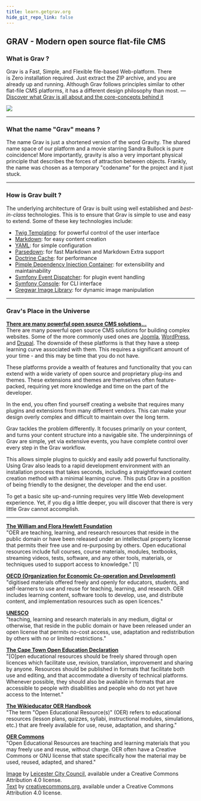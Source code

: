 ```yaml
---
title: learn.getgrav.org
hide_git_repo_link: false
---
```


## GRAV - Modern open source flat-file CMS

### What is Grav ?

Grav is a Fast, Simple, and Flexible file-based Web-platform. There is Zero installation required. Just extract the ZIP archive, and you are already up and running. Although Grav follows principles similar to other flat-file CMS platforms, it has a different design philosophy than most.
— [Discover what Grav is all about and the core-concepts behind it](https://learn.getgrav.org/)

![](getgrav-org.png)

---

### What the name "Grav" means ?
The name Grav is just a shortened version of the word Gravity. The shared name space of our platform and a movie starring Sandra Bullock is pure coincidence! More importantly, gravity is also a very important physical principle that describes the forces of attraction between objects. Frankly, the name was chosen as a temporary "codename" for the project and it just stuck.

---

### How is Grav built ?
The underlying architecture of Grav is built using well established and _best-in-class_ technologies. This is to ensure that Grav is simple to use and easy to extend. Some of these key technologies include:

- [Twig Templating](http://twig.sensiolabs.org/): for powerful control of the user interface
- [Markdown](http://en.wikipedia.org/wiki/Markdown): for easy content creation
- [YAML](http://yaml.org/): for simple configuration
- [Parsedown](http://parsedown.org/): for fast Markdown and Markdown Extra support
- [Doctrine Cache](http://docs.doctrine-project.org/en/latest/reference/caching.html): for performance
- [Pimple Dependency Injection Container](http://pimple.sensiolabs.org/): for extensibility and maintainability
- [Symfony Event Dispatcher](http://symfony.com/doc/current/components/event_dispatcher/introduction.html): for plugin event handling
- [Symfony Console](http://symfony.com/doc/current/components/console/introduction.html): for CLI interface
- [Gregwar Image Library](https://github.com/Gregwar/Image): for dynamic image manipulation

---

### Grav's Place in the Universe

**[There are many powerful open source CMS solutions...](#)**  
There are many powerful open source CMS solutions for building complex websites. Some of the more commonly used ones are [Joomla](http://joomla.org/), [WordPress](http://wordpress.org/), and [Drupal](http://drupal.org/). The downside of these platforms is that they have a steep learning curve associated with them. This requires a significant amount of your time - and this may be time that you do not have.

These platforms provide a wealth of features and functionality that you can extend with a wide variety of open source and proprietary plug-ins and themes. These extensions and themes are themselves often feature-packed, requiring yet more knowledge and time on the part of the developer.

In the end, you often find yourself creating a website that requires many plugins and extensions from many different vendors. This can make your design overly complex and difficult to maintain over the long term.

Grav tackles the problem differently. It focuses primarily on your content, and turns your content structure into a navigable site. The underpinnings of Grav are simple, yet via extensive events, you have complete control over every step in the Grav workflow.

This allows simple plugins to quickly and easily add powerful functionality. Using Grav also leads to a rapid development environment with an installation process that takes seconds, including a straightforward content creation method with a minimal learning curve. This puts Grav in a position of being friendly to the designer, the developer and the end user.

To get a basic site up-and-running requires very little Web development experience. Yet, if you dig a little deeper, you will discover that there is very little Grav cannot accomplish.

---

**[The William and Flora Hewlett Foundation](http://www.hewlett.org/programs/education-program/open-educational-resources)**  
"OER are teaching, learning, and research resources that reside in the public domain or have been released under an intellectual property license that permits their free use and re-purposing by others. Open educational resources include full courses, course materials, modules, textbooks, streaming videos, tests, software, and any other tools, materials, or techniques used to support access to knowledge." [1]

**[OECD (Organization for Economic Co-operation and Development)](https://www.oecd.org/dataoecd/35/7/38654317.pdf)**  
"digitised materials offered freely and openly for educators, students, and self-learners to use and reuse for teaching, learning, and research. OER includes learning content, software tools to develop, use, and distribute content, and implementation resources such as open licences."

**[UNESCO](http://www.unesco.org/new/en/communication-and-information/events/calendar-of-events/events-websites/world-open-educational-resources-congress/)**  
"teaching, learning and research materials in any medium, digital or otherwise, that reside in the public domain or have been released under an open license that permits no-cost access, use, adaptation and redistribution by others with no or limited restrictions."

**[The Cape Town Open Education Declaration](http://www.capetowndeclaration.org/read-the-declaration)**  
"[O]pen educational resources should be freely shared through open licences which facilitate use, revision, translation, improvement and sharing by anyone. Resources should be published in formats that facilitate both use and editing, and that accommodate a diversity of technical platforms. Whenever possible, they should also be available in formats that are accessible to people with disabilities and people who do not yet have access to the Internet."

**[The Wikieducator OER Handbook](http://www.wikieducator.org/OER_Handbook/educator_version_one)**  
"The term "Open Educational Resource(s)" (OER) refers to educational resources (lesson plans, quizzes, syllabi, instructional modules, simulations, etc.) that are freely available for use, reuse, adaptation, and sharing."

**[OER Commons](http://www.oercommons.org/about#about-open-educational-resources)**  
"Open Educational Resources are teaching and learning materials that you may freely use and reuse, without charge. OER often have a Creative Commons or GNU license that state specifically how the material may be used, reused, adapted, and shared."

[Image](http://openscot.net/wp-content/uploads/2014/11/OER-banner.png) by [Leicester City Council](http://openscot.net/oer/leicester-city-council-and-oer-for-schools/), available under a Creative Commons Attribution 4.0 license.  
[Text](https://wiki.creativecommons.org/wiki/What_is_OER%3F) by [creativecommons.org](https://wiki.creativecommons.org), available under a Creative Commons Attribution 4.0 license.
